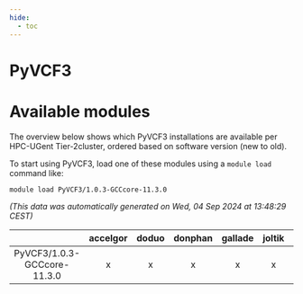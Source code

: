 ```yaml
---
hide:
  - toc
---
```


PyVCF3
======

# Available modules


The overview below shows which PyVCF3 installations are available per HPC-UGent Tier-2cluster, ordered based on software version (new to old).

To start using PyVCF3, load one of these modules using a `module load` command like:

```shell
module load PyVCF3/1.0.3-GCCcore-11.3.0
```

*(This data was automatically generated on Wed, 04 Sep 2024 at 13:48:29 CEST)*  

| |accelgor|doduo|donphan|gallade|joltik|shinx|skitty|
| :---: | :---: | :---: | :---: | :---: | :---: | :---: | :---: |
|PyVCF3/1.0.3-GCCcore-11.3.0|x|x|x|x|x|-|x|
